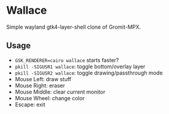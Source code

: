 # Wallace

Simple wayland gtk4-layer-shell clone of Gromit-MPX.

## Usage
- `GSK_RENDERER=cairo wallace` starts faster?
- `pkill -SIGUSR1 wallace`: toggle bottom/overlay layer
- `pkill -SIGUSR2 wallace`: toggle drawing/passthrough mode
- Mouse Left: draw stuff
- Mouse Right: eraser
- Mouse Middle: clear current monitor
- Mouse Wheel: change color
- Escape: exit
